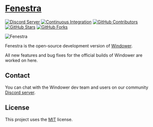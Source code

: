 # [Fenestra][github-project]

[![Discord Server][discord-badge]][discord-url]
[![Continuous Integration][build-status-badge]][build-status-url]
[![GitHub Contributors][contributors-badge]][contributors-url]
[![GitHub Stars][stars-badge]][stars-url]
[![GitHub Forks][forks-badge]][forks-url]

![Fenestra][banner]

Fenestra is the open-source development version of [Windower][windower-homepage].

All new features and bug fixes for the official builds of Windower are worked on here.

<!--
## Contributing

All contributions are welcome. Learn more about contributing in
the [CONTRIBUTING][contributing] file.

Not sure what to contribute? Check out the [GitHub "contribute" page][contribute]
-->

## Contact

You can chat with the Windower dev team and users on our community [Discord server][discord-url].

## License

This project uses the [MIT][license] license.

<!-- References -->

[github-project]: https://github.com/Windower/Fenestra
[windower-homepage]: https://windower.net

[banner]: https://github.com/Windower/Fenestra/raw/media/banner.png

[contributing]: ./CONTRIBUTING.md
[contribute]: https://github.com/Windower/Fenestra/contribute

[license]: ./LICENSE.md

[discord-url]: https://discord.gg/2wCMexS
[build-status-url]: https://github.com/Windower/Fenestra/actions/workflows/ci.yml
[contributors-url]: https://github.com/Windower/Fenestra/graphs/contributors
[stars-url]: https://github.com/Windower/Fenestra/stargazers
[forks-url]: https://github.com/Windower/Fenestra/network/members

[discord-badge]: https://img.shields.io/discord/338590234235371531.svg?logo=discord&logoColor=white&colorB=7289da
[build-status-badge]: https://github.com/Windower/Fenestra/actions/workflows/ci.yml/badge.svg?branch=main
[contributors-badge]: https://img.shields.io/github/contributors/Windower/Fenestra
[stars-badge]: https://img.shields.io/github/stars/Windower/Fenestra
[forks-badge]: https://img.shields.io/github/forks/Windower/Fenestra

